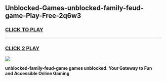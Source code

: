 
## Unblocked-Games-unblocked-family-feud-game-Play-Free-2q6w3
<h3>
<a href="https://premium76.site?title=unblocked-family-feud-game&ref=22A">CLICK TO PLAY</a></h3>
<hr>

<h3>
<a href="https://premium76.site?title=unblocked-family-feud-game&ref=22A">CLICK 2 PLAY</a>
  
</h3>

<a href="https://premium76.site?title=unblocked-family-feud-game&ref=22A"><img src="https://clearcache.store/games.png"></a>


**unblocked-family-feud-game games unblocked: Your Gateway to Fun and Accessible Online Gaming**
